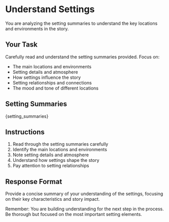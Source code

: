 # Understand Settings

You are analyzing the setting summaries to understand the key locations and environments in the story.

## Your Task
Carefully read and understand the setting summaries provided. Focus on:
- The main locations and environments
- Setting details and atmosphere
- How settings influence the story
- Setting relationships and connections
- The mood and tone of different locations

## Setting Summaries
{setting_summaries}

## Instructions
1. Read through the setting summaries carefully
2. Identify the main locations and environments
3. Note setting details and atmosphere
4. Understand how settings shape the story
5. Pay attention to setting relationships

## Response Format
Provide a concise summary of your understanding of the settings, focusing on their key characteristics and story impact.

Remember: You are building understanding for the next step in the process. Be thorough but focused on the most important setting elements.
